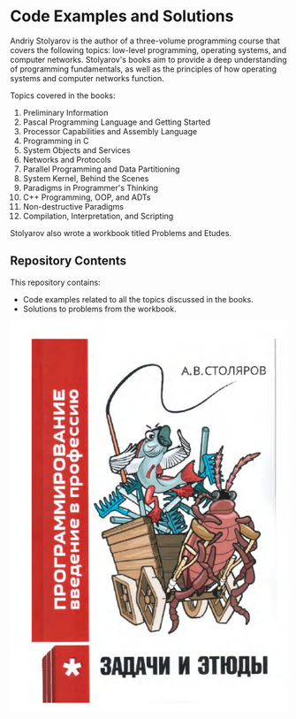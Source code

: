 # Code Examples and Solutions

Andriy Stolyarov is the author of a three-volume programming course that covers the following topics: low-level programming, operating systems, and computer networks. Stolyarov's books aim to provide a deep understanding of programming fundamentals, as well as the principles of how operating systems and computer networks function.<br>

Topics covered in the books:
1. Preliminary Information
2. Pascal Programming Language and Getting Started
3. Processor Capabilities and Assembly Language
4. Programming in C
5. System Objects and Services
6. Networks and Protocols
7. Parallel Programming and Data Partitioning
8. System Kernel, Behind the Scenes
9. Paradigms in Programmer's Thinking
10. C++ Programming, OOP, and ADTs
11. Non-destructive Paradigms
12. Compilation, Interpretation, and Scripting

Stolyarov also wrote a workbook titled Problems and Etudes.

## Repository Contents
This repository contains:
- Code examples related to all the topics discussed in the books.
- Solutions to problems from the workbook.

![image](https://github.com/MihaplAyMF/study/blob/main/prog/book_titile.png)
